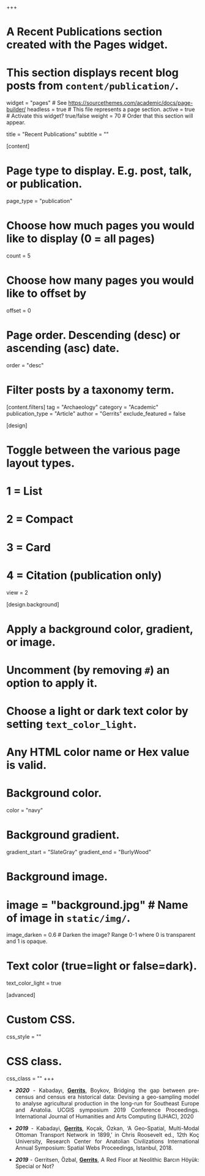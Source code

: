 +++
# A Recent Publications section created with the Pages widget.
# This section displays recent blog posts from `content/publication/`.

widget = "pages"  # See https://sourcethemes.com/academic/docs/page-builder/
headless = true  # This file represents a page section.
active = true  # Activate this widget? true/false
weight = 70  # Order that this section will appear.

title = "Recent Publications"
subtitle = ""

[content]
  # Page type to display. E.g. post, talk, or publication.
  page_type = "publication"
  
  # Choose how much pages you would like to display (0 = all pages)
  count = 5
  
  # Choose how many pages you would like to offset by
  offset = 0

  # Page order. Descending (desc) or ascending (asc) date.
  order = "desc"

  # Filter posts by a taxonomy term.
  [content.filters]
    tag = "Archaeology"
    category = "Academic"
    publication_type = "Article"
    author = "Gerrits"
    exclude_featured = false
  
[design]
  # Toggle between the various page layout types.
  #   1 = List
  #   2 = Compact
  #   3 = Card
  #   4 = Citation (publication only)
  view = 2
  
[design.background]
  # Apply a background color, gradient, or image.
  #   Uncomment (by removing `#`) an option to apply it.
  #   Choose a light or dark text color by setting `text_color_light`.
  #   Any HTML color name or Hex value is valid.
    
  # Background color.
  color = "navy"
  
  # Background gradient.
  gradient_start = "SlateGray"
  gradient_end = "BurlyWood"
  
  # Background image.
  # image = "background.jpg"  # Name of image in `static/img/`.
  image_darken = 0.6  # Darken the image? Range 0-1 where 0 is transparent and 1 is opaque.

  # Text color (true=light or false=dark).
  text_color_light = true  
  
[advanced]
 # Custom CSS. 
 css_style = ""
 
 # CSS class.
 css_class = ""
+++
<div style="text-align: justify">

* ***2020*** - Kabadayı, <u>**Gerrits**</u>, Boykov, Bridging the gap between pre-census and census era historical data: Devising a geo-sampling model to analyse agricultural production in the long-run for Southeast Europe and Anatolia. UCGIS symposium 2019 Conference Proceedings. International Journal of Humanities and Arts Computing (IJHAC), 2020

* ***2019*** - Kabadayi, <u>**Gerrits**</u>, Koçak, Özkan, ‘A Geo-Spatial, Multi-Modal Ottoman Transport Network in 1899,’ in Chris Roosevelt ed., 12th Koç University, Research Center for Anatolian Civilizations International Annual Symposium: Spatial Webs Proceedings, Istanbul, 2018.

* ***2019*** - Gerritsen, Özbal, <u>**Gerrits**</u>, A Red Floor at Neolithic Barcın Höyük: Special or Not?
<div style="text-align: justify"> </div>
<!-- {{% alert note %}}
Quickly discover relevant content by [filtering publications]({{< ref "/publication/_index.md" >}}).
{{% /alert %}} -->
